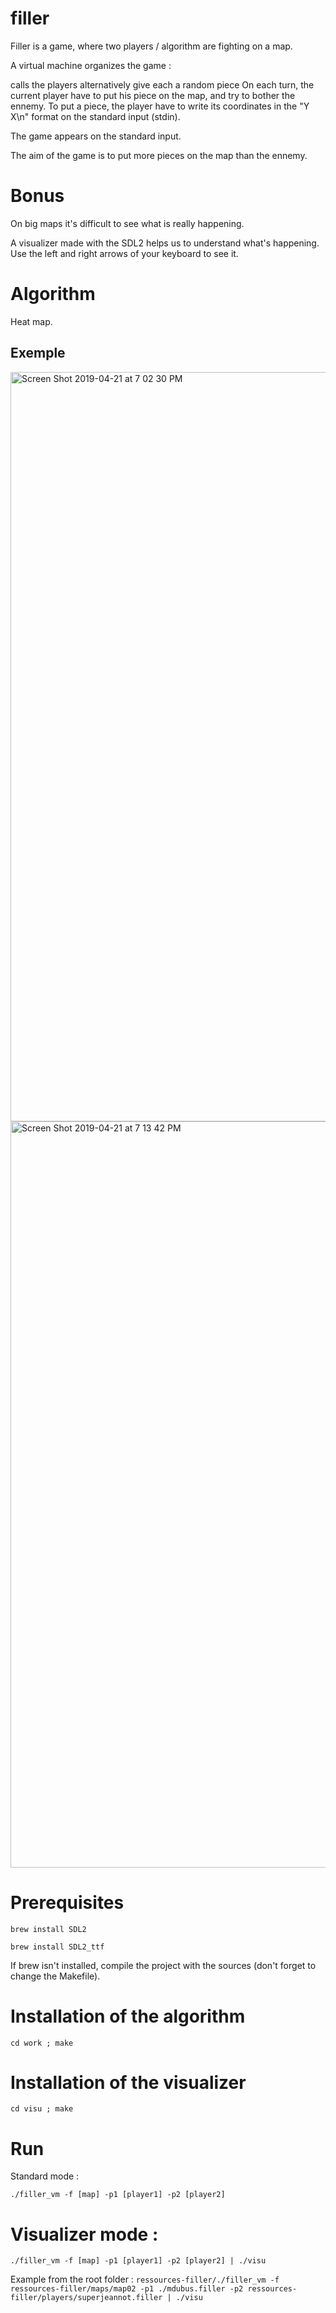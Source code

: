# filler
Filler is a game, where two players / algorithm are fighting on a map.

A virtual machine organizes the game :

calls the players alternatively
give each a random piece
On each turn, the current player have to put his piece on the map, and try to bother the ennemy. To put a piece, the player have to write its coordinates in the "Y X\n" format on the standard input (stdin).

The game appears on the standard input.

The aim of the game is to put more pieces on the map than the ennemy.

# Bonus
On big maps it's difficult to see what is really happening.

A visualizer made with the SDL2 helps us to understand what's happening. Use the left and right arrows of your keyboard to see it.

# Algorithm
Heat map.

## Exemple
<img width="1199" alt="Screen Shot 2019-04-21 at 7 02 30 PM" src="https://user-images.githubusercontent.com/44093777/56473837-14833e80-6469-11e9-8d97-a32d01c256e3.png">

<img width="1194" alt="Screen Shot 2019-04-21 at 7 13 42 PM" src="https://user-images.githubusercontent.com/44093777/56473895-ab4ffb00-6469-11e9-8f83-9888f7360556.png">


# Prerequisites
`brew install SDL2`

`brew install SDL2_ttf`

If brew isn't installed, compile the project with the sources (don't forget to change the Makefile).

# Installation of the algorithm
`cd work ; make`

# Installation of the visualizer
`cd visu ; make`

# Run
Standard mode :

`./filler_vm -f [map] -p1 [player1] -p2 [player2]`

# Visualizer mode :

`./filler_vm -f [map] -p1 [player1] -p2 [player2] | ./visu`

Example from the root folder : `ressources-filler/./filler_vm -f ressources-filler/maps/map02 -p1 ./mdubus.filler -p2 ressources-filler/players/superjeannot.filler | ./visu`
